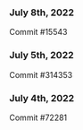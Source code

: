 ### July 8th, 2022

Commit #15543

### July 5th, 2022

Commit #314353


### July 4th, 2022

Commit #72281
